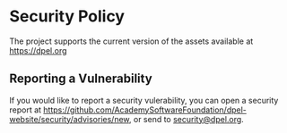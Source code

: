 # Security Policy

The project supports the current version of the assets available at https://dpel.org

## Reporting a Vulnerability

If you would like to report a security vulerability, you can open a security report at https://github.com/AcademySoftwareFoundation/dpel-website/security/advisories/new, or send to security@dpel.org.
